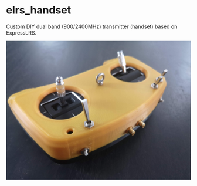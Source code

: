 # elrs_handset
Custom DIY dual band (900/2400MHz) transmitter (handset) based on ExpressLRS.

![REV-A](images/REV-A.jpg)

